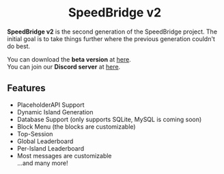 <div align="center">
  <h1>SpeedBridge v2
</div>


__SpeedBridge v2__ is the second generation of the SpeedBridge project. The initial goal is to take things further where the previous generation couldn't do best.

You can download the __beta version__ at [here](https://speedbridge.tofpu.me/download).  
You can join our __Discord server__ at [here](https://discord.gg/rjks6D5Ynq).

Features
---
- PlaceholderAPI Support
- Dynamic Island Generation
- Database Support (only supports SQLite, MySQL is coming soon)
- Block Menu (the blocks are customizable)
- Top-Session
- Global Leaderboard
- Per-Island Leaderboard
- Most messages are customizable  
...and many more!
